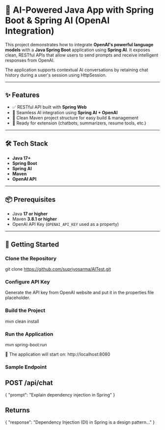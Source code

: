 # 🤖 AI-Powered Java App with Spring Boot & Spring AI (OpenAI Integration)

This project demonstrates how to integrate **OpenAI's powerful language models** with a **Java Spring Boot** application using **Spring AI**. It exposes clean, RESTful APIs that allow users to send prompts and receive intelligent responses from OpenAI.

The application supports contextual AI conversations by retaining chat history during a user's session using HttpSession.

---

## ✨ Features

- ✅ RESTful API built with **Spring Web**
- 🤖 Seamless AI integration using **Spring AI + OpenAI**
- 🔧 Clean Maven project structure for easy build & management
- 🧪 Ready for extension (chatbots, summarizers, resume tools, etc.)

---

## 🛠️ Tech Stack

- **Java 17+**
- **Spring Boot**
- **Spring AI**
- **Maven**
- **OpenAI API**

---

## 📦 Prerequisites

- Java **17 or higher**
- Maven **3.8.1 or higher**
- OpenAI API Key (`OPENAI_API_KEY` used as a property)

---

## 🚀 Getting Started

### Clone the Repository

git clone https://github.com/supriyosarma/AITest.git

### Configure API Key

Generate the API key from OpenAI website and put it in the properties file placeholder.

### Build the Project

mvn clean install

### Run the Application

mvn spring-boot:run

📍 The application will start on:
http://localhost:8080

### Sample Endpoint

POST /api/chat
--------------

{
  "prompt": "Explain dependency injection in Spring"
}

Returns
-------

{
  "response": "Dependency Injection (DI) in Spring is a design pattern..."
}
